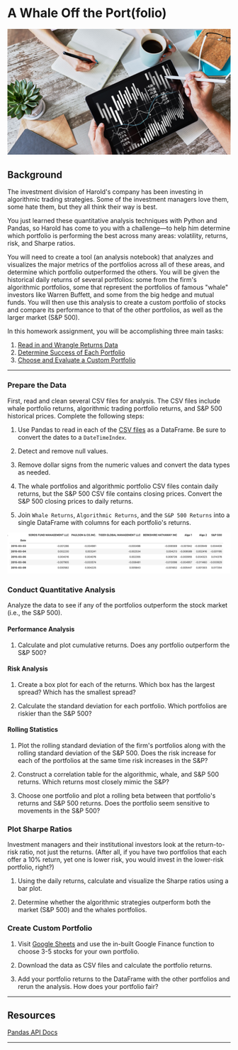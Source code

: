 # A Whale Off the Port(folio)

![Portfolio Analysis](Images/portfolio-analysis.png)

## Background

The investment division of Harold's company has been investing in algorithmic trading strategies. Some of the investment managers love them, some hate them, but they all think their way is best.

You just learned these quantitative analysis techniques with Python and Pandas, so Harold has come to you with a challenge—to help him determine which portfolio is performing the best across many areas: volatility, returns, risk, and Sharpe ratios.

You will need to create a tool (an analysis notebook) that analyzes and visualizes the major metrics of the portfolios across all of these areas, and determine which portfolio outperformed the others. You will be given the historical daily returns of several portfolios: some from the firm's algorithmic portfolios, some that represent the portfolios of famous "whale" investors like Warren Buffett, and some from the big hedge and mutual funds. You will then use this analysis to create a custom portfolio of stocks and compare its performance to that of the other portfolios, as well as the larger market (S&P 500).

In this homework assignment, you will be accomplishing three main tasks:

1. [Read in and Wrangle Returns Data](#Prepare-the-Data)
2. [Determine Success of Each Portfolio](#Conduct-Quantitative-Analysis)
3. [Choose and Evaluate a Custom Portfolio](#Create-Custom-Portfolio)

---


### Prepare the Data

First, read and clean several CSV files for analysis. The CSV files include whale portfolio returns, algorithmic trading portfolio returns, and S&P 500 historical prices. Complete the following steps:

1. Use Pandas to read in each of the [CSV files](Starter_Code/Resources) as a DataFrame. Be sure to convert the dates to a `DateTimeIndex`.

2. Detect and remove null values.

3. Remove dollar signs from the numeric values and convert the data types as needed.

4. The whale portfolios and algorithmic portfolio CSV files contain daily returns, but the S&P 500 CSV file contains closing prices. Convert the S&P 500 closing prices to daily returns.

5. Join `Whale Returns`, `Algorithmic Returns`, and the `S&P 500 Returns` into a single DataFrame with columns for each portfolio's returns.

  ![returns-dataframe.png](Images/returns-dataframe.png)

### Conduct Quantitative Analysis

Analyze the data to see if any of the portfolios outperform the stock market (i.e., the S&P 500).

#### Performance Analysis

1. Calculate and plot cumulative returns. Does any portfolio outperform the S&P 500?

#### Risk Analysis

1. Create a box plot for each of the returns. Which box has the largest spread? Which has the smallest spread?

2. Calculate the standard deviation for each portfolio. Which portfolios are riskier than the S&P 500?

#### Rolling Statistics

1. Plot the rolling standard deviation of the firm's portfolios along with the rolling standard deviation of the S&P 500. Does the risk increase for each of the portfolios at the same time risk increases in the S&P?

2. Construct a correlation table for the algorithmic, whale, and S&P 500 returns. Which returns most closely mimic the S&P?

3. Choose one portfolio and plot a rolling beta between that portfolio's returns and S&P 500 returns. Does the portfolio seem sensitive to movements in the S&P 500?

### Plot Sharpe Ratios

Investment managers and their institutional investors look at the return-to-risk ratio, not just the returns. (After all, if you have two portfolios that each offer a 10% return, yet one is lower risk, you would invest in the lower-risk portfolio, right?)

1. Using the daily returns, calculate and visualize the Sharpe ratios using a bar plot.

2. Determine whether the algorithmic strategies outperform both the market (S&P 500) and the whales portfolios.

### Create Custom Portfolio


1. Visit [Google Sheets](https://docs.google.com/spreadsheets/) and use the in-built Google Finance function to choose 3-5 stocks for your own portfolio.

2. Download the data as CSV files and calculate the portfolio returns.

3. Add your portfolio returns to the DataFrame with the other portfolios and rerun the analysis. How does your portfolio fair?

---

## Resources

[Pandas API Docs](https://pandas.pydata.org/pandas-docs/stable/reference/index.html)


---
